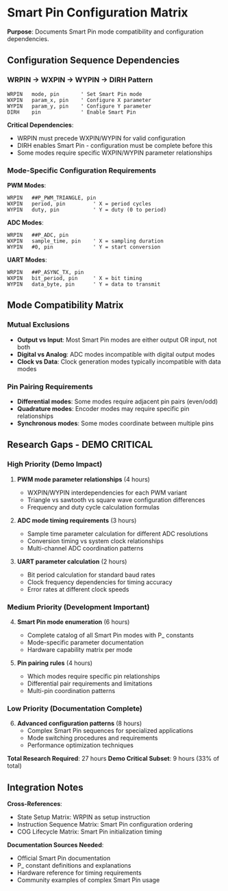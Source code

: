 # Smart Pin Configuration Matrix

**Purpose**: Documents Smart Pin mode compatibility and configuration dependencies.

## Configuration Sequence Dependencies

### WRPIN → WXPIN → WYPIN → DIRH Pattern
```pasm2
WRPIN   mode, pin       ' Set Smart Pin mode
WXPIN   param_x, pin    ' Configure X parameter  
WYPIN   param_y, pin    ' Configure Y parameter
DIRH    pin             ' Enable Smart Pin
```

**Critical Dependencies**:
- WRPIN must precede WXPIN/WYPIN for valid configuration
- DIRH enables Smart Pin - configuration must be complete before this
- Some modes require specific WXPIN/WYPIN parameter relationships

### Mode-Specific Configuration Requirements

**PWM Modes**:
```pasm2
WRPIN   ##P_PWM_TRIANGLE, pin
WXPIN   period, pin         ' X = period cycles
WYPIN   duty, pin           ' Y = duty (0 to period)
```

**ADC Modes**:
```pasm2
WRPIN   ##P_ADC, pin
WXPIN   sample_time, pin    ' X = sampling duration
WYPIN   #0, pin             ' Y = start conversion
```

**UART Modes**:
```pasm2
WRPIN   ##P_ASYNC_TX, pin
WXPIN   bit_period, pin     ' X = bit timing
WYPIN   data_byte, pin      ' Y = data to transmit
```

## Mode Compatibility Matrix

### Mutual Exclusions
- **Output vs Input**: Most Smart Pin modes are either output OR input, not both
- **Digital vs Analog**: ADC modes incompatible with digital output modes
- **Clock vs Data**: Clock generation modes typically incompatible with data modes

### Pin Pairing Requirements
- **Differential modes**: Some modes require adjacent pin pairs (even/odd)
- **Quadrature modes**: Encoder modes may require specific pin relationships
- **Synchronous modes**: Some modes coordinate between multiple pins

## Research Gaps - DEMO CRITICAL

### High Priority (Demo Impact)
1. **PWM mode parameter relationships** (4 hours)
   - WXPIN/WYPIN interdependencies for each PWM variant
   - Triangle vs sawtooth vs square wave configuration differences
   - Frequency and duty cycle calculation formulas

2. **ADC mode timing requirements** (3 hours)
   - Sample time parameter calculation for different ADC resolutions
   - Conversion timing vs system clock relationships
   - Multi-channel ADC coordination patterns

3. **UART parameter calculation** (2 hours)
   - Bit period calculation for standard baud rates
   - Clock frequency dependencies for timing accuracy
   - Error rates at different clock speeds

### Medium Priority (Development Important)
4. **Smart Pin mode enumeration** (6 hours)
   - Complete catalog of all Smart Pin modes with P_ constants
   - Mode-specific parameter documentation
   - Hardware capability matrix per mode

5. **Pin pairing rules** (4 hours)
   - Which modes require specific pin relationships
   - Differential pair requirements and limitations
   - Multi-pin coordination patterns

### Low Priority (Documentation Complete)
6. **Advanced configuration patterns** (8 hours)
   - Complex Smart Pin sequences for specialized applications
   - Mode switching procedures and requirements
   - Performance optimization techniques

**Total Research Required**: 27 hours
**Demo Critical Subset**: 9 hours (33% of total)

## Integration Notes

**Cross-References**:
- State Setup Matrix: WRPIN as setup instruction
- Instruction Sequence Matrix: Smart Pin configuration ordering
- COG Lifecycle Matrix: Smart Pin initialization timing

**Documentation Sources Needed**:
- Official Smart Pin documentation
- P_ constant definitions and explanations  
- Hardware reference for timing requirements
- Community examples of complex Smart Pin usage